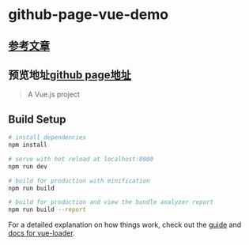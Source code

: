 # github-page-vue-demo

## [参考文章](https://blog.csdn.net/baidu_25464429/article/details/80805237)

## 预览地址[github page地址]( https://ljzailushang.github.io/githubpage/)

> A Vue.js project

## Build Setup

``` bash
# install dependencies
npm install

# serve with hot reload at localhost:8080
npm run dev

# build for production with minification
npm run build

# build for production and view the bundle analyzer report
npm run build --report
```

For a detailed explanation on how things work, check out the [guide](http://vuejs-templates.github.io/webpack/) and [docs for vue-loader](http://vuejs.github.io/vue-loader).

